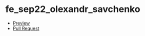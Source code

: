 # fe_sep22_olexandr_savchenko

- [Preview](https://your-name.github.io/your-repo/)
- [Pull Request](https://github.com/your-name/your-repo/pull/1/files)